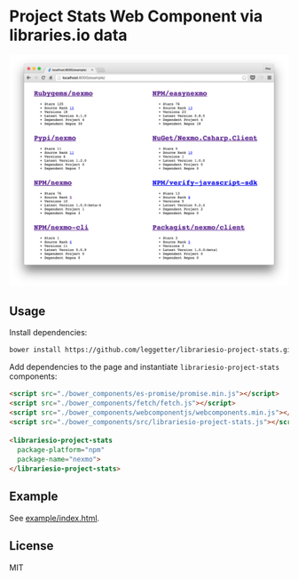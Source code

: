 # Project Stats Web Component via libraries.io data

![Example Project Stats](./example/example.png)

## Usage

Install dependencies:

```sh
bower install https://github.com/leggetter/librariesio-project-stats.git
```

Add dependencies to the page and instantiate `librariesio-project-stats` components:

```html
<script src="./bower_components/es-promise/promise.min.js"></script>
<script src="./bower_components/fetch/fetch.js"></script>
<script src="./bower_components/webcomponentjs/webcomponents.min.js"></script>
<script src="./bower_components/src/librariesio-project-stats.js"></script>

<librariesio-project-stats
  package-platform="npm" 
  package-name="nexmo">
</librariesio-project-stats>
```

## Example

See [example/index.html](./example/index.html).

## License

MIT

